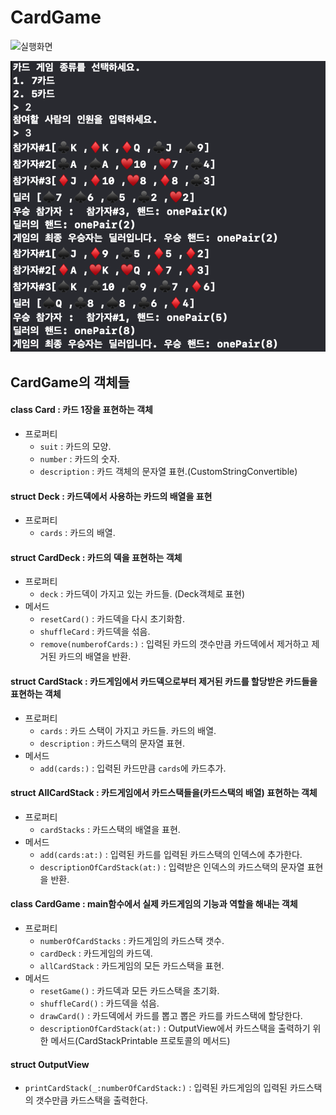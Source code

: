 # CardGame

![실행화면](pics/resultScreen.png)

![](pics/playResult.png)

## CardGame의 객체들

#### class Card : 카드 1장을 표현하는 객체
* 프로퍼티
	- `suit` : 카드의 모양.
	- `number` : 카드의 숫자.
	- `description` : 카드 객체의 문자열 표현.(CustomStringConvertible)
	
#### struct Deck : 카드덱에서 사용하는 카드의 배열을 표현
* 프로퍼티
	- `cards` : 카드의 배열.
	
#### struct CardDeck : 카드의 덱을 표현하는 객체
* 프로퍼티
	- `deck` : 카드덱이 가지고 있는 카드들. (Deck객체로 표현)
* 메서드
	- `resetCard()` : 카드덱을 다시 초기화함.
	- `shuffleCard` : 카드덱을 섞음.
	- `remove(numberofCards:)` : 입력된 카드의 갯수만큼 카드덱에서 제거하고 제거된 카드의 배열을 반환.
	
#### struct CardStack : 카드게임에서 카드덱으로부터 제거된 카드를 할당받은 카드들을 표현하는 객체
* 프로퍼티
	- `cards` : 카드 스택이 가지고 카드들. 카드의 배열.
	- `description` : 카드스택의 문자열 표현.
* 메서드
	- `add(cards:)` : 입력된 카드만큼 `cards`에 카드추가.

#### struct AllCardStack : 카드게임에서 카드스택들을(카드스택의 배열) 표현하는 객체
* 프로퍼티
	- `cardStacks` : 카드스택의 배열을 표현.
* 메서드
	- `add(cards:at:)` : 입력된 카드를 입력된 카드스택의 인덱스에 추가한다.
	- `descriptionOfCardStack(at:)` : 입력받은 인덱스의 카드스택의 문자열 표현을 반환.

#### class CardGame : main함수에서 실제 카드게임의 기능과 역할을 해내는 객체
* 프로퍼티
	- `numberOfCardStacks` : 카드게임의 카드스택 갯수.
	- `cardDeck` : 카드게임의 카드덱.
	- `allCardStack` : 카드게임의 모든 카드스택을 표현.
* 메서드
	- `resetGame()` : 카드덱과 모든 카드스택을 초기화.
	- `shuffleCard()` : 카드덱을 섞음.
	- `drawCard()` : 카드덱에서 카드를 뽑고 뽑은 카드를 카드스택에 할당한다.
	- `descriptionOfCardStack(at:)` : OutputView에서 카드스택을 출력하기 위한 메서드(CardStackPrintable 프로토콜의 메서드)
	
#### struct OutputView
* `printCardStack(_:numberOfCardStack:)` : 입력된 카드게임의 입력된 카드스택의 갯수만큼 카드스택을 출력한다.